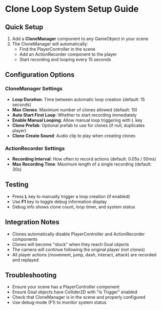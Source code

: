 # Clone Loop System Setup Guide

## Quick Setup
1. Add a **CloneManager** component to any GameObject in your scene
2. The CloneManager will automatically:
   - Find the PlayerController in the scene
   - Add an ActionRecorder component to the player
   - Start recording and looping every 15 seconds

## Configuration Options

### CloneManager Settings
- **Loop Duration**: Time between automatic loop creation (default: 15 seconds)
- **Max Clones**: Maximum number of clones allowed (default: 10)
- **Auto Start First Loop**: Whether to start recording immediately
- **Enable Manual Looping**: Allow manual loop triggering with L key
- **Clone Prefab**: Optional prefab to use for clones (if null, duplicates player)
- **Clone Create Sound**: Audio clip to play when creating clones

### ActionRecorder Settings
- **Recording Interval**: How often to record actions (default: 0.05s / 50ms)
- **Max Recording Time**: Maximum length of a single recording (default: 30s)

## Testing
- Press **L** key to manually trigger a loop creation (if enabled)
- Use **F1** key to toggle debug information display
- Debug info shows clone count, loop timer, and system status

## Integration Notes
- Clones automatically disable PlayerController and ActionRecorder components
- Clones will become "stuck" when they reach Goal objects
- The camera will continue following the original player (not clones)
- All player actions (movement, jump, dash, interact, attack) are recorded and replayed

## Troubleshooting
- Ensure your scene has a PlayerController component
- Ensure Goal objects have Collider2D with "Is Trigger" enabled
- Check that CloneManager is in the scene and properly configured
- Use debug mode (F1) to monitor system status